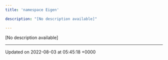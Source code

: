 ```yaml
---
title: 'namespace Eigen'

description: "[No description available]"

---
```







[No description available]






-------------------------------

Updated on 2022-08-03 at 05:45:18 +0000
